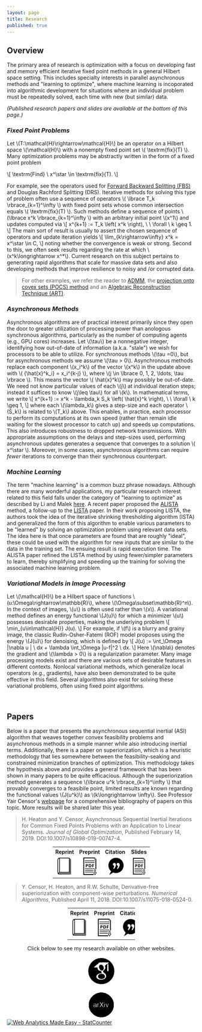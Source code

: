 ```yaml
---
layout: page
title: Research
published: true
---
```

## Overview ##
The primary area of research is optimization with a focus on developing fast and memory efficient iterative
fixed point methods in a general Hilbert space setting. This includes specialty interests in parallel asynchronous methods and "learning to optimize", where machine learning is incoporated into algorithmic development for situations where an individual problem must be repeatedly solved, each time with new (but similar) data. 
 
 
_(Published research papers and slides are available at the bottom of this page.)_

### *Fixed Point Problems* ###
Let \\(T:\mathcal{H}\rightarrow\mathcal{H}\\) be an operator on a Hilbert space \\(\mathcal{H}\\) with a nonempty fixed point set \\( \textrm{fix}(T) \\). Many optimization problems may be abstractly written in the form of a fixed point problem

 \\[  \textrm{Find} \   x^\star \in \textrm{fix}(T). \\]

For example, see the operators used for [Forward Backward Splitting (FBS)](https://en.wikipedia.org/wiki/Proximal_gradient_methods_for_learning) and Douglas Rachford Splitting (DRS). Iterative methods for solving this type of problem often use a sequence of operators \\( \lbrace T_k \rbrace_{k=1}^\infty \\) with fixed point sets whose common intersection equals \\( \textrm{fix}(T) \\). Such methods define a sequence of points \\(\lbrace x^k \rbrace_{k=1}^\infty \\) with an arbitrary initial point \\(x^1\\)  and updates computed via
 \\[ x^{k+1} := T_k \left( x^k \right), \ \ \forall \ k \geq 1. \\]
The main sort of result is usually to assert the chosen sequence of operators and update iteration yields
\\[ \lim_{k\rightarrow\infty} x^k = x^\star \in C, \\]
noting whether the convergence is weak or strong. Second to this, we often seek results regarding the rate at which \\(x^k\longrightarrow x^*\\). Current research on this subject pertains to generating rapid algorithms that scale for massive data sets and also developing methods that improve resilience to noisy and /or corrupted data.

> For other examples, we refer the reader to [ADMM](https://web.stanford.edu/~boyd/admm.html), the [projection onto covex sets (POCS) method](https://en.wikipedia.org/wiki/Projections_onto_convex_sets) and an [Algebraic Reconstruction Technique (ART)](https://en.wikipedia.org/wiki/Algebraic_reconstruction_technique).
  
### *Asynchronous Methods* ###
Asynchronous algorithms are of practical interest primarily since they open the door to greater utilization of processing power than anologous synchronous algorithms, particularly as the number of computing agents (e.g., GPU cores) increases. Let \\(\tau\\) be a nonnegative integer, identifying how out-of-date of information (a.k.a. "stale")  we wish for processors to be able to utilize. For synchronous methods \\(\tau =0\\), but for asynchronous methods we assume \\(\tau > 0\\). Asynchronous methods replace each component \\(x_i^k\\) of the vector \\(x^k\\) in the update above with \\( {\hat{x}^k_i} = x_i^{k-j} \\),  where \\(j \in \lbrace 0, 1, 2, \ldots, \tau \rbrace \\). This means the vector \\( \hat{x}^k\\) may possibly be out-of-date. We need not know particular values of each \\(j\\) at individual iteration steps; instead it suffices to know \\(j\leq \tau\\) for all \\(k\\). In mathematical terms, we write
 \\[ x^{k+1} := x^k - \lambda_k S_k \left( \hat{x}^k \right), \ \ \forall \ k \geq 1, \\]
 where each \\(\lambda_k\\) gives a step-size and each operator \\(S_k\\) is related to \\(T_k\\) above.
This enables, in practice, each processor to perform its computations at its own speed (rather than remain idle waiting for the slowest processor to catch up) and speeds up computations. This also introduces robustness to dropped network transmissions. With appropriate assumptions on the delays and step-sizes used, performing asynchronous updates generates a sequence that converges to a solution \\( x^\star \\). Moreover, in some cases, asynchronous algorithms can require _fewer_ iterations to converge than their synchronous counterpart.

### *Machine Learning* ###
The term "machine learning" is a common buzz phrase nowadays. Although there are many wonderful applications, my particular research interest related to this field falls under the category of "learning to optimize" as described by Li and Malek [here](https://arxiv.org/pdf/1606.01885.pdf). A recent paper proposed the [ALISTA](https://openreview.net/pdf?id=B1lnzn0ctQ) method, a follow-up to the [LISTA](https://dlnext.acm.org/doi/abs/10.5555/3104322.3104374) paper. In their work proposing LISTA, the authors took the idea of the iterative shrinking thresholding algorithm (ISTA) and generalized the form of this algorithm to enable various parameters to be "learned" by solving an optimization problem using relevant data sets. The idea here is that once parameters are found that are roughly "ideal", these could be used with the algorithm for new inputs that are similar to the data in the training set. The ensuing result is rapid execution time. The ALISTA paper refined the LISTA method by using fewer/simpler parameters to learn, thereby simplifying and speeding up the training for solving the associated machine learning problem.

### *Variational Models in Image Processing* ###
Let \\(\mathcal{H}\\) be a Hilbert space of functions  \\(u:\Omega\rightarrow\mathbb{R}\\), where \\(\Omega\subset\mathbb{R}^n\\). In the context of images, \\(u\\) is often used rather than \\(x\\). A variational method defines an energy functional \\(J(u)\\) for which a minimizer \\(u\\) possesses desirable properties, making the underlying problem
\\[ \min_{u\in\mathcal{H}} J(u). \\]
For example, if \\(f\\) is a blurry and grainy image, the classic Rudin-Osher-Fatemi (ROF) model proposes using the energy  \\(J(u)\\) for denoising, which is defined by
  \\[ J(u) := \int_\Omega |\nabla u | \ dx + \lambda \int_\Omega |u-f|^2 \ dx. \\] 
Here \\(\nabla\\) denotes the gradient and \\(\lambda > 0\\) is a regularization parameter. Many image processing models exist and there are various sets of desirable features in different contexts. Nonlocal variational methods, which generalize local operators (e.g., gradients), have also been demonstrated to be quite effective in this field. Several algorithms also exist for solving these variational problems, often using fixed point algorithms.


 


 
 
<div class = "featured">
  <!-- This snippet gives a break in sections -->
  <br />
</div>
 

## Papers ##
Below is a paper that presents the asynchronous sequential inertial (ASI) algorithm that weaves together convex feasibility problems and asynchronous methods in a simple manner while also introducing inertial terms. Additionally, there is a paper on superiorization, which is a heuristic methodology that lies somewhere between the feasibility-seaking and constrained minimization branches of optimization. This methodology takes the hypothesis above and provides a general framework that has been shown in many papers to be quite efficacious. Although the superiorization method generates a sequence \\(\lbrace u^k \rbrace_{k=1}^\infty \\) that provably converges to a feasibile point, limited results are known regarding the functional values \\(J(u^k)\\) as \\(k\longrightarrow \infty\\). See Professor Yair Censor's [webpage](http://math.haifa.ac.il/YAIR/bib-superiorization-censor.html) for a comprehensive bibliography of papers on this topic. More results will be shared later this year.

> H. Heaton and Y. Censor, Asynchronous Sequential Inertial Iterations for Common Fixed Points Problems with an Application to Linear Systems. _Journal of Global Optimization_, Published February 14, 2019. DOI:10.1007/s10898-019-00747-4.

<div class = "featured">
  <center>
  <table style="width: 260px">
    <tr>
      <th align="center">Reprint</th>
      <th align="center">Preprint</th>
      <th align="center">Citation</th>
      <th align="center">Slides</th>
    </tr>         
    <tr>
        <td align="center" width = "25%">
        <div class="brightness">
          <a href="https://rdcu.be/bmTXV"><img src="/public/images/reprint-icon2.png" alt="reprint" class="image" style="width:48px">
          </a> 
        </div>
      </td> 
      <td align="center" width = "25%">
        <div class="brightness">
          <a href="/public/papers/2019-01-23-ASI-arXiv-Preprint.pdf"><img src="/public/images/preprint-icon2.png" alt="preprint" class="image" style="width:48px">
          </a> 
        </div>
      </td>
      <td align="center" width = "25%">
        <div class="brightness">
          <a href="/public/bib-files/2019-ASI.bib"><img src="/public/images/cite-icon4.png" alt="bib-file" class="image" style="width:50px">
          </a> 
        </div>
      </td>  
      <td align="center" width = "25%">
        <div class="brightness">
          <a href="/public/papers/2018-12-13-Heaton-ASI-Talk-Handout.pdf"><img src="/public/images/preprint-icon2.png" alt="code" class="image" style="width:50px">
          </a>
        </div>
  	  </td>
    </tr>
  </table>
  </center>
</div> 


> Y. Censor, H. Heaton, and R.W. Schulte, Derivative-free superiorization with component-wise perturbations. _Numerical Algorithms_, Published April 11, 2018. DOI:10.1007/s11075-018-0524-0.

<div class = "featured">
  <center>
  <table style="width: 180px">
    <tr>
      <th align="center">Reprint</th>
      <th align="center">Preprint</th>
      <th align="center">Citation</th>
      <!--<th align="center">Code</th>-->
    </tr>
    <tr>
      <td align="center" width = "33%">
        <div class="brightness">
          <a href="https://rdcu.be/LjcS"><img src="/public/images/reprint-icon2.png" alt="reprint" class="image" style="width:48px">
          </a> 
        </div>
      </td>      
      <td align="center" width = "33%">
        <div class="brightness">
          <a href="/public/papers/2018-03-28-Der-Free-Sup-Preprint.pdf"><img src="/public/images/preprint-icon2.png" alt="preprint" class="image" style="width:48px">
          </a> 
        </div>
      </td>
      <td align="center" width = "33%">
        <div class="brightness">
          <a href="/public/bib-files/2018-Der-Free-Sup.bib"><img src="/public/images/cite-icon4.png" alt="bib-file" class="image" style="width:50px">
          </a> 
        </div>
      </td>  
      <!--
      <td align="center" width = "25%">
        <div class="brightness">
          <a href="/public/code/2018-Der-Free-Sup.zip"><img src="/public/images/code-icon.png" alt="code" class="image" style="width:50px">
          </a>
        </div>
  	  </td>
	  -->
    </tr>
  </table>
  </center>
</div>

<div class = "featured">
  <center>
    Click below to see my research available on other websites. <br /> <br />
        <div class="brightness">
          <a href="https://scholar.google.com/citations?user=blvaFx4AAAAJ&hl=en"><img src="/public/images/google-scholar-icon.png" alt="google-scholar" class="image" style="width:70px">
          </a>
        </div>
        <b style="word-space:2em">&nbsp;&nbsp;</b>
        <div class="brightness">
          <a href="https://arxiv.org/search/?query=howard+heaton&searchtype=all&source=header"><img src="/public/images/arXiv-icon.png" alt="arXiv" class="image" style="width:70px">
          </a>
       </div>  
  </center>
  <!-- Start of StatCounter Code for Default Guide -->
  <script type="text/javascript">
  var sc_project=11458818; 
  var sc_invisible=0; 
  var sc_security="c3a494a0"; 
  var scJsHost = (("https:" == document.location.protocol) ?
  "https://secure." : "http://www.");
  document.write("<sc"+"ript type='text/javascript' src='" + scJsHost+
  "statcounter.com/counter/counter.js'></"+"script>");
  </script>
  <noscript><div class="statcounter"><a title="Web Analytics Made Easy -
  StatCounter" href="http://statcounter.com/" target="_blank"><img
  class="statcounter" src="//c.statcounter.com/11458818/0/c3a494a0/0/"
  alt="Web Analytics Made Easy - StatCounter"></a></div></noscript>
  <!-- End of StatCounter Code for Default Guide -->  
</div>
